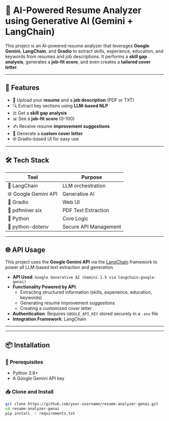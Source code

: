 # 🧠 AI-Powered Resume Analyzer using Generative AI (Gemini + LangChain)

This project is an AI-powered resume analyzer that leverages **Google Gemini**, **LangChain**, and **Gradio** to extract skills, experience, education, and keywords from resumes and job descriptions. It performs a **skill gap analysis**, generates a **job-fit score**, and even creates a **tailored cover letter**.

---



## 🚀 Features

- 📄 Upload your **resume** and a **job description** (PDF or TXT)
- 🔍 Extract key sections using **LLM-based NLP**
- ⚖️ Get a **skill gap analysis**
- 📊 See a **job-fit score** (0–100)
- ✍️ Receive resume **improvement suggestions**
- 💌 Generate a **custom cover letter**
- 🌐 Gradio-based UI for easy use

---



## 🛠️ Tech Stack

| Tool | Purpose |
|------|---------|
| 🧠 LangChain | LLM orchestration |
| 🌐 Google Gemini API | Generative AI |
| 🎨 Gradio | Web UI |
| 📄 pdfminer.six | PDF Text Extraction |
| 🐍 Python | Core Logic |
| 🔐 python-dotenv | Secure API Management |

---
## 🌐 API Usage

This project uses the **Google Gemini API** via the [LangChain](https://www.langchain.com/) framework to power all LLM-based text extraction and generation.

- **API Used**: `Google Generative AI (Gemini 1.5 via langchain-google-genai)`
- **Functionality Powered by API**:
  - Extracting structured information (skills, experience, education, keywords)
  - Generating resume improvement suggestions
  - Creating a customized cover letter
- **Authentication**: Requires `GOOGLE_API_KEY` stored securely in a `.env` file
- **Integration Framework**: LangChain



---

---

## 📦 Installation

### 🔧 Prerequisites
- Python 3.8+
- A Google Gemini API key

### 📥 Clone and Install

```bash
git clone https://github.com/your-username/resume-analyzer-genai.git
cd resume-analyzer-genai
pip install -r requirements.txt


